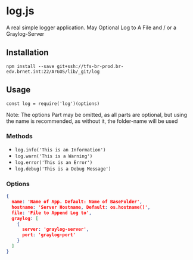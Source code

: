 # log.js

A real simple logger application.
May Optional Log to A File and / or a Graylog-Server

## Installation

`npm install --save git+ssh://tfs-br-prod.br-edv.brnet.int:22/ArGOS/lib/_git/log`

## Usage

`const log = require('log')(options)`

Note: The options Part may be omitted, as all parts are optional, but using the name is recommended, as without it, the folder-name will be used

### Methods

* `log.info('This is an Information')`
* `log.warn('This is a Warning')`
* `log.error('This is an Error')`
* `log.debug('This is a Debug Message')`

### Options

```json
{
  name: 'Name of App. Default: Name of BaseFolder',
  hostname: 'Server Hostname, Default: os.hostname()',
  file: 'File to Append Log to',
  graylog: [
    {
      server: 'graylog-server',
      port: 'graylog-port'
    }
  ]
}
```